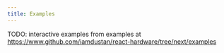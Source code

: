 ```yaml
---
title: Examples
---
```


TODO: interactive examples from examples at
https://www.github.com/iamdustan/react-hardware/tree/next/examples

